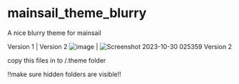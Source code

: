 # mainsail_theme_blurry
A nice blurry theme for mainsail

Version 1  |  Version 2
![image](https://user-images.githubusercontent.com/111509593/231391429-a9de11d1-efbb-4303-bc0b-609ca660e8b8.png) | ![Screenshot 2023-10-30 025359](https://github.com/bumbeng/mainsail_theme_blurry/assets/111509593/0ea2c150-778a-448e-9d8e-8a4d47c3b949)
Version 2



copy this files in to /.theme folder 

!!make sure hidden folders are visible!!
